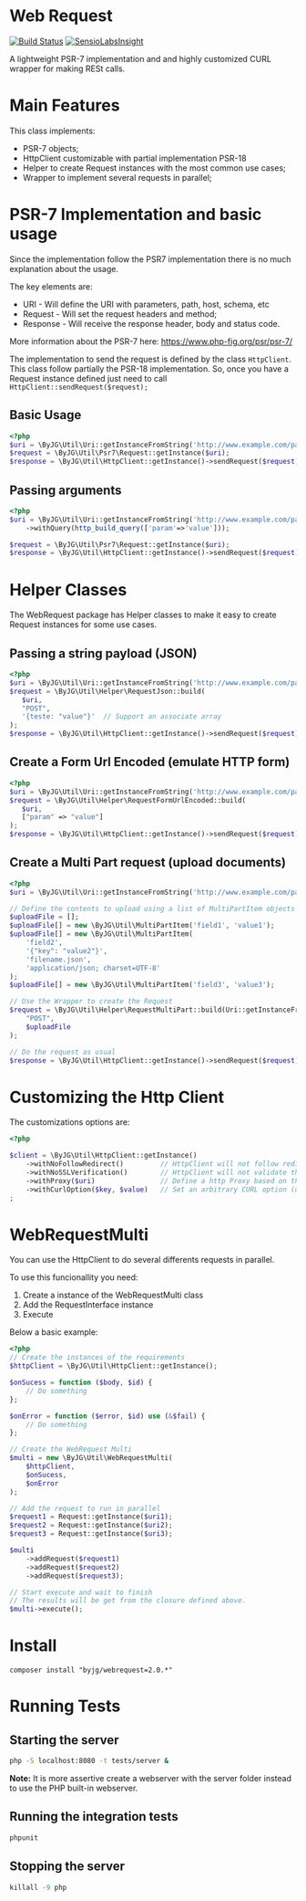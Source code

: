 # Web Request
[![Build Status](https://travis-ci.org/byjg/webrequest.svg?branch=master)](https://travis-ci.org/byjg/webrequest)
[![SensioLabsInsight](https://insight.sensiolabs.com/projects/7cfbd581-fdb6-405d-be0a-afee0f70d30c/mini.png)](https://insight.sensiolabs.com/projects/7cfbd581-fdb6-405d-be0a-afee0f70d30c)


A lightweight PSR-7 implementation and and highly customized CURL wrapper for making RESt calls. 

# Main Features

This class implements:
* PSR-7 objects;
* HttpClient customizable with partial implementation PSR-18
* Helper to create Request instances with the most common use cases;
* Wrapper to implement several requests in parallel;

# PSR-7 Implementation and basic usage

Since the implementation follow the PSR7 implementation there is no much explanation about the usage.

The key elements are:
* URI - Will define the URI with parameters, path, host, schema, etc
* Request - Will set the request headers and method;
* Response - Will receive the response header, body and status code. 

More information about the PSR-7 here: https://www.php-fig.org/psr/psr-7/

The implementation to send the request is defined by the class `HttpClient`. This class follow partially the PSR-18 implementation.
So, once you have a Request instance defined just need to call `HttpClient::sendRequest($request);`

## Basic Usage

```php
<?php
$uri = \ByJG\Util\Uri::getInstanceFromString('http://www.example.com/page');
$request = \ByJG\Util\Psr7\Request::getInstance($uri);
$response = \ByJG\Util\HttpClient::getInstance()->sendRequest($request);
```

## Passing arguments

```php
<?php
$uri = \ByJG\Util\Uri::getInstanceFromString('http://www.example.com/page')
    ->withQuery(http_build_query(['param'=>'value']));

$request = \ByJG\Util\Psr7\Request::getInstance($uri);
$response = \ByJG\Util\HttpClient::getInstance()->sendRequest($request);
```

# Helper Classes

The WebRequest package has Helper classes to make it easy to create Request instances for some use cases. 

## Passing a string payload (JSON)

```php
<?php
$uri = \ByJG\Util\Uri::getInstanceFromString('http://www.example.com/page');
$request = \ByJG\Util\Helper\RequestJson::build(
   $uri,
   "POST",
   '{teste: "value"}'  // Support an associate array
);
$response = \ByJG\Util\HttpClient::getInstance()->sendRequest($request);
```

## Create a Form Url Encoded (emulate HTTP form)

```php
<?php
$uri = \ByJG\Util\Uri::getInstanceFromString('http://www.example.com/page');
$request = \ByJG\Util\Helper\RequestFormUrlEncoded::build(
   $uri,
   ["param" => "value"]
);
$response = \ByJG\Util\HttpClient::getInstance()->sendRequest($request);
```

## Create a Multi Part request (upload documents)

```php
<?php
$uri = \ByJG\Util\Uri::getInstanceFromString('http://www.example.com/page');

// Define the contents to upload using a list of MultiPartItem objects
$uploadFile = [];
$uploadFile[] = new \ByJG\Util\MultiPartItem('field1', 'value1');
$uploadFile[] = new \ByJG\Util\MultiPartItem(
    'field2',
    '{"key": "value2"}',
    'filename.json',
    'application/json; charset=UTF-8'
);
$uploadFile[] = new \ByJG\Util\MultiPartItem('field3', 'value3');

// Use the Wrapper to create the Request
$request = \ByJG\Util\Helper\RequestMultiPart::build(Uri::getInstanceFromString($uri),
    "POST",
    $uploadFile
);

// Do the request as usual
$response = \ByJG\Util\HttpClient::getInstance()->sendRequest($request);
```

# Customizing the Http Client

The customizations options are:

```php
<?php

$client = \ByJG\Util\HttpClient::getInstance()
    ->withNoFollowRedirect()         // HttpClient will not follow redirects (status codes 301 and 302). Default is follow 
    ->withNoSSLVerification()        // HttpClient will not validate the SSL certificate. Default is validate.
    ->withProxy($uri)                // Define a http Proxy based on the URI. 
    ->withCurlOption($key, $value)   // Set an arbitrary CURL option (use with caution)
;

```


# WebRequestMulti

You can use the HttpClient to do several differents requests in parallel. 

To use this funcionallity you need:

1. Create a instance of the WebRequestMulti class
2. Add the RequestInterface instance
3. Execute

Below a basic example:

```php
<?php
// Create the instances of the requirements
$httpClient = \ByJG\Util\HttpClient::getInstance();

$onSucess = function ($body, $id) {
    // Do something
};

$onError = function ($error, $id) use (&$fail) {
    // Do something
};

// Create the WebRequest Multi
$multi = new \ByJG\Util\WebRequestMulti(
    $httpClient,
    $onSucess,
    $onError
);

// Add the request to run in parallel
$request1 = Request::getInstance($uri1);
$request2 = Request::getInstance($uri2);
$request3 = Request::getInstance($uri3);

$multi
    ->addRequest($request1)
    ->addRequest($request2)
    ->addRequest($request3);

// Start execute and wait to finish
// The results will be get from the closure defined above. 
$multi->execute();
```


# Install

```
composer install "byjg/webrequest=2.0.*"
```

# Running Tests

## Starting the server

```bash
php -S localhost:8080 -t tests/server & 
```

**Note:** It is more assertive create a webserver with the server folder instead to use the PHP built-in webserver.

## Running the integration tests

```php
phpunit
```

## Stopping the server

```php
killall -9 php
```

